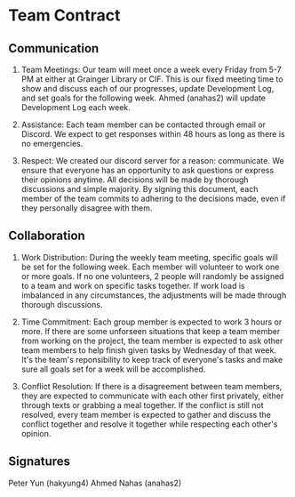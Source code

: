 # Team Contract

## Communication

1. Team Meetings: Our team will meet once a week every Friday from 5-7 PM at either at Grainger Library or CIF. This is our fixed meeting time to show and discuss each of our progresses, update Development Log, and set goals for the following week. Ahmed (anahas2) will update Development Log each week.  

2. Assistance: Each team member can be contacted through email or Discord. We expect to get responses within 48 hours as long as there is no emergencies.

3. Respect: We created our discord server for a reason: communicate. We ensure that everyone has an opportunity to ask questions or express their opinions anytime. All decisions will be made by thorough discussions and simple majority. By signing this document, each member of the team commits to adhering to the decisions made, even if they personally disagree with them.


## Collaboration

1. Work Distribution: During the weekly team meeting, specific goals will be set for the following week. Each member will volunteer to work one or more goals. If no one volunteers, 2 people will randomly be assigned to a team and work on specific tasks together. If work load is imbalanced in any circumstances, the adjustments will be made through thorough discussions.

2. Time Commitment: Each group member is expected to work 3 hours or more. If there are some unforseen situations that keep a team member from working on the project, the team member is expected to ask other team members to help finish given tasks by Wednesday of that week. It's the team's reponsibility to keep track of everyone's tasks and make sure all goals set for a week will be accomplished.

3. Conflict Resolution: If there is a disagreement between team members, they are expected to communicate with each other first privately, either through texts or grabbing a meal together. If the conflict is still not resolved, every team member is expected to gather and discuss the conflict together and resolve it together while respecting each other's opinion.

## Signatures
Peter Yun (hakyung4)
Ahmed Nahas (anahas2)
